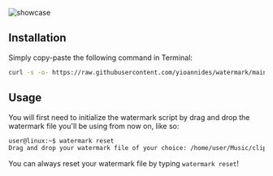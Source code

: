![showcase](https://github.com/user-attachments/assets/63dbd3d9-218b-40b1-b5a0-1f86a33714f4)

## Installation

Simply copy-paste the following command in Terminal:
```sh
curl -s -o- https://raw.githubusercontent.com/yioannides/watermark/main/install.sh | bash
```
## Usage

You will first need to initialize the watermark script by drag and drop the watermark file you'll be using from now on, like so:

```sh
user@linux:~$ watermark reset
Drag and drop your watermark file of your choice: /home/user/Music/clips/watermark1.wav

```
You can always reset your watermark file by typing `watermark reset`!
